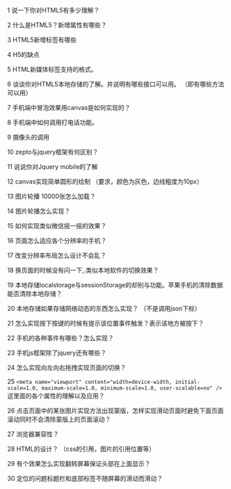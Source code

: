 1	说一下你对HTML5有多少理解？	

2	什么是HTML5？新增属性有哪些？	

3	HTML5新增标签有哪些	

4	H5的缺点	

5	HTML新媒体标签支持的格式。	

6	谈谈你对HTML5本地存储的了解。并说明有哪些接口可以用。	（即有哪些方法可以用）

7	手机端中冒泡效果用canvas是如何实现的？	

8	手机端中如何调用打电话功能。	

9	摄像头的调用	

10	zepto与jquery框架有何区别？	

11	说说你对Jquery mobile的了解	

12	canvas实现简单圆形的绘制	（要求，颜色为灰色，边线粗度为10px）

13	图片轮播 10000张怎么加载？	

14	图片轮播怎么实现？	

15	如何实现类似微信摇一摇的效果？	

16	页面怎么适应各个分辨率的手机？	

17	改变分辨率布局怎么设计不会乱？	

18	换页面的时候没有闪一下,.类似本地软件的切换效果？	

19	本地存储localstorage与sessionStorage的却别与功能。苹果手机的清除数据能否清除本地存储？	

20	本地存储如果存储网络动态的东西怎么实现？	（不是调用json下标）

21	怎么实现按下按键的时候有提示该位置事件触发？表示该地方被按下？	

22	手机的各种事件有哪些？怎么实现？	

23	手机js框架除了jquery还有哪些？	

24	怎么实现向左向右拖拽实现页面的切换？	

25	`<meta name="viewport" content="width=device-width, initial-scale=1.0, maximum-scale=1.0, minimum-scale=1.0, user-scalable=no" />`这里面的各个属性的理解以及应用？	

26	点击页面中的某张图片实现方法出现蒙版，怎样实现滑动页面时避免下面页面滚动同时不会清除蒙版上的页面滚动？	

27	浏览器兼容性？	

28	HTML的设计？	（css的引用，图片的引用位置等）

29	有个效果怎么实现翻转屏幕保证头部在上面显示？	

30	定位的问题标题栏和底部标签不随屏幕的滑动而滑动？	
